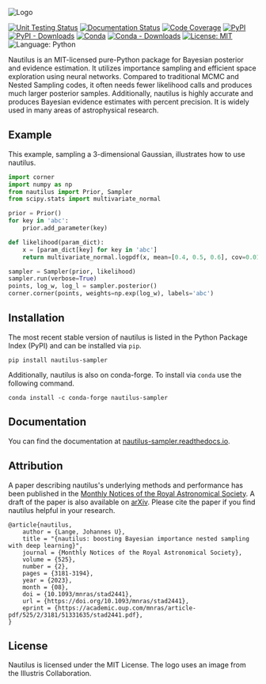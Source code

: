 ![Logo](https://raw.githubusercontent.com/johannesulf/nautilus/main/docs/nautilus_text_image.png "Logo")

[![Unit Testing Status](https://img.shields.io/github/actions/workflow/status/johannesulf/nautilus/tests.yml?branch=main&label=tests)](https://github.com/johannesulf/nautilus/actions)
[![Documentation Status](https://img.shields.io/readthedocs/nautilus-sampler)](https://nautilus-sampler.readthedocs.io/en/latest/)
[![Code Coverage](https://img.shields.io/coverallsCoverage/github/johannesulf/nautilus)](https://coveralls.io/github/johannesulf/nautilus?branch=main)
[![PyPI](https://img.shields.io/pypi/v/nautilus-sampler)](https://pypi.org/project/nautilus-sampler/)
[![PyPI - Downloads](https://img.shields.io/pypi/dm/nautilus-sampler)](https://pypi.org/project/nautilus-sampler/)
[![Conda](https://img.shields.io/conda/vn/conda-forge/nautilus-sampler)](https://anaconda.org/conda-forge/nautilus-sampler)
[![Conda - Downloads](https://img.shields.io/conda/dn/conda-forge/nautilus-sampler)](https://anaconda.org/conda-forge/nautilus-sampler)
[![License: MIT](https://img.shields.io/github/license/johannesulf/nautilus)](https://raw.githubusercontent.com/johannesulf/nautilus/main/LICENSE)
![Language: Python](https://img.shields.io/github/languages/top/johannesulf/nautilus)

Nautilus is an MIT-licensed pure-Python package for Bayesian posterior and evidence estimation. It utilizes importance sampling and efficient space exploration using neural networks. Compared to traditional MCMC and Nested Sampling codes, it often needs fewer likelihood calls and produces much larger posterior samples. Additionally, nautilus is highly accurate and produces Bayesian evidence estimates with percent precision. It is widely used in many areas of astrophysical research.

## Example

This example, sampling a 3-dimensional Gaussian, illustrates how to use nautilus.

```python
import corner
import numpy as np
from nautilus import Prior, Sampler
from scipy.stats import multivariate_normal

prior = Prior()
for key in 'abc':
    prior.add_parameter(key)

def likelihood(param_dict):
    x = [param_dict[key] for key in 'abc']
    return multivariate_normal.logpdf(x, mean=[0.4, 0.5, 0.6], cov=0.01)

sampler = Sampler(prior, likelihood)
sampler.run(verbose=True)
points, log_w, log_l = sampler.posterior()
corner.corner(points, weights=np.exp(log_w), labels='abc')
```

## Installation

The most recent stable version of nautilus is listed in the Python Package Index (PyPI) and can be installed via ``pip``.

```shell
pip install nautilus-sampler
```

Additionally, nautilus is also on conda-forge. To install via ``conda`` use the following command.

```shell
conda install -c conda-forge nautilus-sampler
```

## Documentation

You can find the documentation at [nautilus-sampler.readthedocs.io](https://nautilus-sampler.readthedocs.io).

## Attribution

A paper describing nautilus's underlying methods and performance has been published in the [Monthly Notices of the Royal Astronomical Society](https://academic.oup.com/mnras/article/525/2/3181/7243406). A draft of the paper is also available on [arXiv](https://arxiv.org/abs/2306.16923). Please cite the paper if you find nautilus helpful in your research.

```
@article{nautilus,
    author = {Lange, Johannes U},
    title = "{nautilus: boosting Bayesian importance nested sampling with deep learning}",
    journal = {Monthly Notices of the Royal Astronomical Society},
    volume = {525},
    number = {2},
    pages = {3181-3194},
    year = {2023},
    month = {08},
    doi = {10.1093/mnras/stad2441},
    url = {https://doi.org/10.1093/mnras/stad2441},
    eprint = {https://academic.oup.com/mnras/article-pdf/525/2/3181/51331635/stad2441.pdf},
}
```

## License

Nautilus is licensed under the MIT License. The logo uses an image from the Illustris Collaboration.
